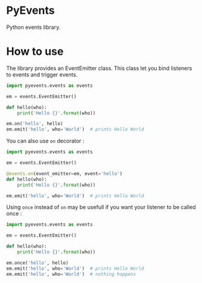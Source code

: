 # PyEvents

Python events library.

# How to use

The library provides an EventEmitter class.
This class let you bind listeners to events and trigger events.

```python
import pyevents.events as events

em = events.EventEmitter()

def hello(who):
    print('Hello {}'.format(who))

em.on('hello', hello)
em.emit('hello', who='World')  # prints Hello World
```

You can also use `on` decorator :

```python
import pyevents.events as events

em = events.EventEmitter()

@events.on(event_emitter=em, event='hello')
def hello(who):
    print('Hello {}'.format(who))

em.emit('hello', who='World')  # prints Hello World
```

Using `once` instead of `on` may be usefull if you want your listener to be called once :

```python
import pyevents.events as events

em = events.EventEmitter()

def hello(who):
    print('Hello {}'.format(who))

em.once('hello', hello)
em.emit('hello', who='World')  # prints Hello World
em.emit('hello', who='World')  # nothing happens
```
